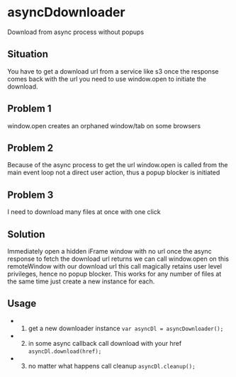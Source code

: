 # asyncDdownloader
Download from async process without popups

## Situation
You have to get a download url from a service like s3
once the response comes back with the url you need to use
window.open to initiate the download. 

## Problem 1 
window.open creates an orphaned window/tab on some browsers

## Problem 2 
Because of the async process to get the url window.open
is called from the main event loop not a direct user action,
thus a popup blocker is initiated

## Problem 3
I need to download many files at once with one click

## Solution
Immediately open a hidden iFrame window with no url
once the async response to fetch the download url returns
we can call window.open on this remoteWindow with our download url
this call magically retains user level privileges, hence no popup blocker.
This works for any number of files at the same time just create a new instance for each.

## Usage

* 1) get a new downloader instance ```var asyncDl = asyncDownloader();```
* 2) in some async callback call download with your href ```asyncDl.download(href);```
* 3) no matter what happens call cleanup ```asyncDl.cleanup();```
